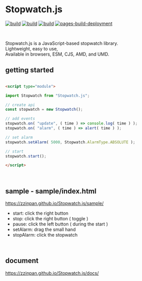 # Stopwatch.js

[![build](https://github.com/zzinpan/Stopwatch.js/workflows/build/badge.svg)](https://github.com/zzinpan/Stopwatch.js/actions/workflows/build.yml)
[![build](https://github.com/zzinpan/Stopwatch.js/workflows/test/badge.svg)](https://github.com/zzinpan/Stopwatch.js/actions/workflows/test.yml)
[![build](https://github.com/zzinpan/Stopwatch.js/workflows/documentation/badge.svg)](https://github.com/zzinpan/Stopwatch.js/actions/workflows/documentation.yml)
[![pages-build-deployment](https://github.com/zzinpan/Stopwatch.js/actions/workflows/pages/pages-build-deployment/badge.svg)](https://github.com/zzinpan/Stopwatch.js/actions/workflows/pages/pages-build-deployment)

<br>

Stopwatch.js is a JavaScript-based stopwatch library.  
Lightweight, easy to use,  
Available in browsers, ESM, CJS, AMD, and UMD.  

## getting started

```html

<script type="module">

import Stopwatch from "Stopwatch.js";

// create api
const stopwatch = new Stopwatch();

// add events
stopwatch.on( "update", ( time ) => console.log( time ) );
stopwatch.on( "alarm", ( time ) => alert( time ) );

// set alarm
stopwatch.setAlarm( 5000, Stopwatch.AlarmType.ABSOLUTE );

// start
stopwatch.start();

</script>

```

<br>

## sample - sample/index.html
https://zzinpan.github.io/Stopwatch.js/sample/
- start: click the right button 
- stop: click the right button ( toggle )
- pause: click the left button ( during the start )
- setAlarm: drag the small hand
- stopAlarm: click the stopwatch

<br>

## document
https://zzinpan.github.io/Stopwatch.js/docs/
